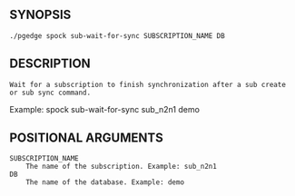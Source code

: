 
## SYNOPSIS
    ./pgedge spock sub-wait-for-sync SUBSCRIPTION_NAME DB

## DESCRIPTION
    Wait for a subscription to finish synchronization after a sub create or sub sync command. 

Example: spock sub-wait-for-sync sub_n2n1 demo

## POSITIONAL ARGUMENTS
    SUBSCRIPTION_NAME
        The name of the subscription. Example: sub_n2n1
    DB
        The name of the database. Example: demo

